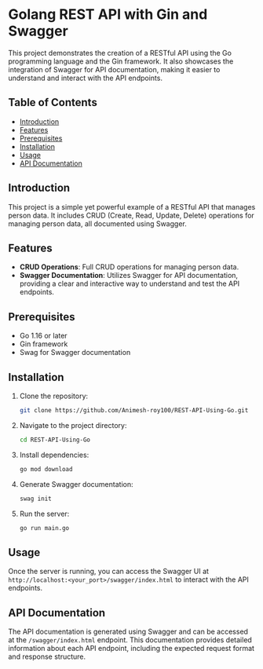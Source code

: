 # Golang REST API with Gin and Swagger

This project demonstrates the creation of a RESTful API using the Go programming language and the Gin framework. It also showcases the integration of Swagger for API documentation, making it easier to understand and interact with the API endpoints.

## Table of Contents

- [Introduction](#introduction)
- [Features](#features)
- [Prerequisites](#prerequisites)
- [Installation](#installation)
- [Usage](#usage)
- [API Documentation](#api-documentation)
<!-- - [Contributing](#contributing)
- [License](#license) -->

## Introduction

This project is a simple yet powerful example of a RESTful API that manages person data. It includes CRUD (Create, Read, Update, Delete) operations for managing person data, all documented using Swagger.

## Features

- **CRUD Operations**: Full CRUD operations for managing person data.
- **Swagger Documentation**: Utilizes Swagger for API documentation, providing a clear and interactive way to understand and test the API endpoints.

## Prerequisites

- Go 1.16 or later
- Gin framework
- Swag for Swagger documentation

## Installation

1. Clone the repository:

   ```bash
   git clone https://github.com/Animesh-roy100/REST-API-Using-Go.git
   ```

2. Navigate to the project directory:

   ```bash
   cd REST-API-Using-Go
   ```

3. Install dependencies:

   ```bash
   go mod download
   ```

4. Generate Swagger documentation:

   ```bash
   swag init
   ```

5. Run the server:

   ```bash
   go run main.go
   ```

## Usage

Once the server is running, you can access the Swagger UI at `http://localhost:<your_port>/swagger/index.html` to interact with the API endpoints.

## API Documentation

The API documentation is generated using Swagger and can be accessed at the `/swagger/index.html` endpoint. This documentation provides detailed information about each API endpoint, including the expected request format and response structure.

<!-- ## Contributing

Contributions are welcome! Please read the [contributing guidelines](CONTRIBUTING.md) before getting started.

## License

This project is licensed under the MIT License - see the [LICENSE](LICENSE) file for details. -->
